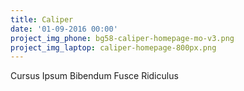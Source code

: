 ```yaml
---
title: Caliper
date: '01-09-2016 00:00'
project_img_phone: bg58-caliper-homepage-mo-v3.png
project_img_laptop: caliper-homepage-800px.png
---
```


<p class="subhead">Cursus Ipsum Bibendum Fusce Ridiculus</p>
